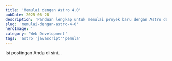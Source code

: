 ```yaml
---
title: 'Memulai dengan Astro 4.0'
pubDate: 2025-06-28
description: 'Panduan lengkap untuk memulai proyek baru dengan Astro dan merasakan kecepatan build-nya.'
slug: 'memulai-dengan-astro-4-0'
heroImage: ''
category: 'Web Development'
tags: 'astro''javascript''pemula'
---
```


Isi postingan Anda di sini...
